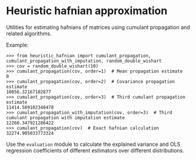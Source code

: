 # Heuristic hafnian approximation

Utilities for estimating hafnians of matrices using cumulant propagation and related algorithms.

Example:

```
>>> from heuristic_hafnian import cumulant_propagation, cumulant_propagation_with_imputation, random_double_wishart
>>> cov = random_double_wishart(10)
>>> cumulant_propagation(cov, order=1)  # Mean propagation estimate
0
>>> cumulant_propagation(cov, order=2)  # Covariance propagation estimate
10856.32167102877
>>> cumulant_propagation(cov, order=3)  # Third cumulant propagation estimate
11414.589102340478
>>> cumulant_propagation_with_imputation(cov, order=3)  # Third cumulant propagation with imputation estimate
12260.347921286422
>>> cumulant_propagation(cov)  # Exact hafnian calculation
32274.905033773324
```

Use the `evaluation` module to calculate the explained variance and OLS regression coefficients of different estimators over different distributions.
